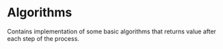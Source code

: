 # Algorithms
Contains implementation of some basic algorithms that returns value after each step of the process.